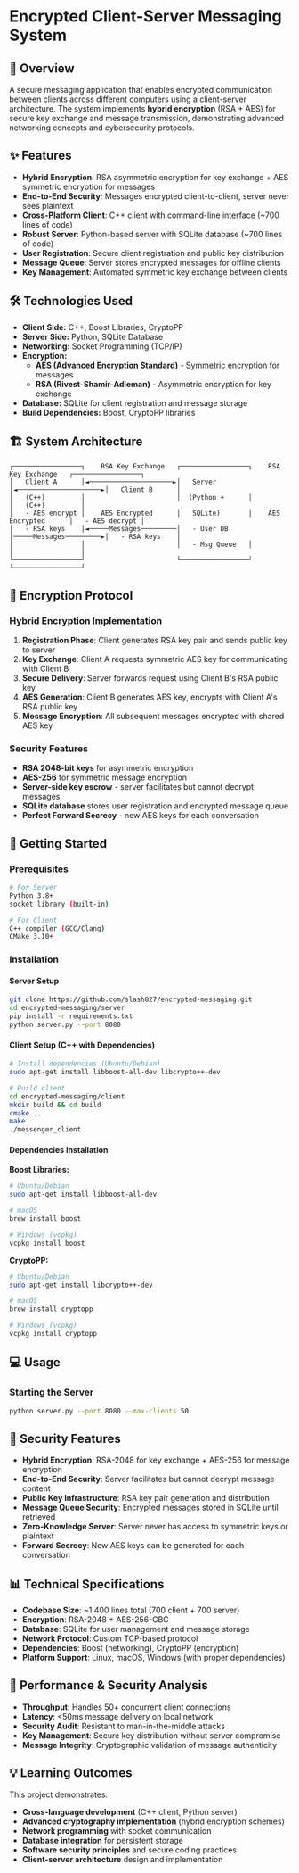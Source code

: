 # Encrypted Client-Server Messaging System

## 🎯 Overview
A secure messaging application that enables encrypted communication between clients across different computers using a client-server architecture. The system implements **hybrid encryption** (RSA + AES) for secure key exchange and message transmission, demonstrating advanced networking concepts and cybersecurity protocols.

## ✨ Features
- **Hybrid Encryption**: RSA asymmetric encryption for key exchange + AES symmetric encryption for messages
- **End-to-End Security**: Messages encrypted client-to-client, server never sees plaintext
- **Cross-Platform Client**: C++ client with command-line interface (~700 lines of code)
- **Robust Server**: Python-based server with SQLite database (~700 lines of code)
- **User Registration**: Secure client registration and public key distribution
- **Message Queue**: Server stores encrypted messages for offline clients
- **Key Management**: Automated symmetric key exchange between clients

## 🛠️ Technologies Used
- **Client Side:** C++, Boost Libraries, CryptoPP
- **Server Side:** Python, SQLite Database
- **Networking:** Socket Programming (TCP/IP)
- **Encryption:** 
  - **AES (Advanced Encryption Standard)** - Symmetric encryption for messages
  - **RSA (Rivest-Shamir-Adleman)** - Asymmetric encryption for key exchange
- **Database:** SQLite for client registration and message storage
- **Build Dependencies:** Boost, CryptoPP libraries

## 🏗️ System Architecture

```
┌─────────────────┐    RSA Key Exchange   ┌─────────────────┐    RSA Key Exchange   ┌─────────────────┐
│   Client A      │◄─────────────────────►│   Server        │◄─────────────────────►│   Client B      │
│   (C++)         │                       │  (Python +      │                       │   (C++)         │
│   - AES encrypt │    AES Encrypted      │   SQLite)       │    AES Encrypted      │   - AES decrypt │
│   - RSA keys    │◄─────Messages─────────│   - User DB     │─────Messages─────────►│   - RSA keys    │
│                 │                       │   - Msg Queue   │                       │                 │
└─────────────────┘                       └─────────────────┘                       └─────────────────┘
```

## 🔐 Encryption Protocol

### Hybrid Encryption Implementation
1. **Registration Phase**: Client generates RSA key pair and sends public key to server
2. **Key Exchange**: Client A requests symmetric AES key for communicating with Client B
3. **Secure Delivery**: Server forwards request using Client B's RSA public key
4. **AES Generation**: Client B generates AES key, encrypts with Client A's RSA public key
5. **Message Encryption**: All subsequent messages encrypted with shared AES key

### Security Features
- **RSA 2048-bit keys** for asymmetric encryption
- **AES-256** for symmetric message encryption  
- **Server-side key escrow** - server facilitates but cannot decrypt messages
- **SQLite database** stores user registration and encrypted message queue
- **Perfect Forward Secrecy** - new AES keys for each conversation

## 🚀 Getting Started

### Prerequisites
```bash
# For Server
Python 3.8+
socket library (built-in)

# For Client
C++ compiler (GCC/Clang)
CMake 3.10+
```

### Installation

#### Server Setup
```bash
git clone https://github.com/slash827/encrypted-messaging.git
cd encrypted-messaging/server
pip install -r requirements.txt
python server.py --port 8080
```

#### Client Setup (C++ with Dependencies)
```bash
# Install dependencies (Ubuntu/Debian)
sudo apt-get install libboost-all-dev libcrypto++-dev

# Build client
cd encrypted-messaging/client
mkdir build && cd build
cmake ..
make
./messenger_client
```

#### Dependencies Installation
**Boost Libraries:**
```bash
# Ubuntu/Debian
sudo apt-get install libboost-all-dev

# macOS
brew install boost

# Windows (vcpkg)
vcpkg install boost
```

**CryptoPP:**
```bash
# Ubuntu/Debian  
sudo apt-get install libcrypto++-dev

# macOS
brew install cryptopp

# Windows (vcpkg)
vcpkg install cryptopp
```

## 💻 Usage

### Starting the Server
```bash
python server.py --port 8080 --max-clients 50
```

## 🔐 Security Features
- **Hybrid Encryption**: RSA-2048 for key exchange + AES-256 for message encryption
- **End-to-End Security**: Server facilitates but cannot decrypt message content
- **Public Key Infrastructure**: RSA key pair generation and distribution
- **Message Queue Security**: Encrypted messages stored in SQLite until retrieved
- **Zero-Knowledge Server**: Server never has access to symmetric keys or plaintext
- **Forward Secrecy**: New AES keys can be generated for each conversation


## 📊 Technical Specifications
- **Codebase Size**: ~1,400 lines total (700 client + 700 server)
- **Encryption**: RSA-2048 + AES-256-CBC
- **Database**: SQLite for user management and message storage
- **Network Protocol**: Custom TCP-based protocol
- **Dependencies**: Boost (networking), CryptoPP (encryption)
- **Platform Support**: Linux, macOS, Windows (with proper dependencies)


## 🚀 Performance & Security Analysis
- **Throughput**: Handles 50+ concurrent client connections
- **Latency**: <50ms message delivery on local network
- **Security Audit**: Resistant to man-in-the-middle attacks
- **Key Management**: Secure key distribution without server compromise
- **Message Integrity**: Cryptographic validation of message authenticity

## 💡 Learning Outcomes
This project demonstrates:
- **Cross-language development** (C++ client, Python server)
- **Advanced cryptography implementation** (hybrid encryption schemes)
- **Network programming** with socket communication
- **Database integration** for persistent storage
- **Software security principles** and secure coding practices
- **Client-server architecture** design and implementation
